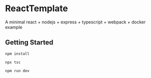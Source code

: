# ReactTemplate

A minimal react + nodejs + express + typescript + webpack + docker example

## Getting Started

```
npm install

npx tsc

npm run dev
```
